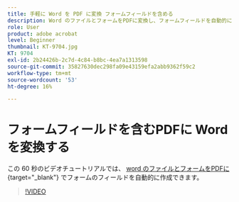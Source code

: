 ```yaml
---
title: 手軽に Word を PDF に変換 フォームフィールドを含める
description: Word のファイルとフォームをPDFに変換し、フォームフィールドを自動的に作成
role: User
product: adobe acrobat
level: Beginner
thumbnail: KT-9704.jpg
KT: 9704
exl-id: 2b24426b-2c7d-4c84-b8bc-4ea7a1313598
source-git-commit: 35827630dec298fa09e43159efa2abb9362f59c2
workflow-type: tm+mt
source-wordcount: '53'
ht-degree: 16%

---
```


# フォームフィールドを含むPDFに Word を変換する

この 60 秒のビデオチュートリアルでは、 [word のファイルとフォームをPDFに](https://www.adobe.com/jp/acrobat/online/word-to-pdf.html){target=&quot;_blank&quot;} でフォームのフィールドを自動的に作成できます。

>[!VIDEO](https://video.tv.adobe.com/v/340082?hidetitle=true)

